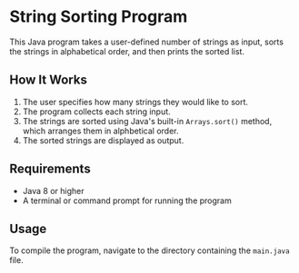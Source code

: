 # String Sorting Program

This Java program takes a user-defined number of strings as input, sorts the strings in alphabetical order, and then prints the sorted list.

## How It Works

1. The user specifies how many strings they would like to sort.
2. The program collects each string input.
3. The strings are sorted using Java's built-in `Arrays.sort()` method, which arranges them in alphbetical order.
4. The sorted strings are displayed as output.

## Requirements

- Java 8 or higher
- A terminal or command prompt for running the program

## Usage

To compile the program, navigate to the directory containing the `main.java` file.

